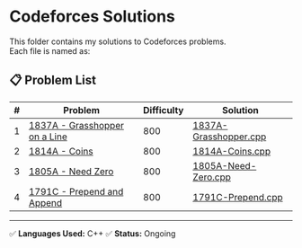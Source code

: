 # Codeforces Solutions

This folder contains my solutions to Codeforces problems.  
Each file is named as:


## 📋 Problem List

| # | Problem | Difficulty | Solution |
|---|---------|------------|----------|
| 1 | [1837A - Grasshopper on a Line](https://codeforces.com/contest/1837/problem/A) | 800 | [1837A-Grasshopper.cpp](1837A-Grasshopper.cpp) |
| 2 | [1814A -  Coins](https://codeforces.com/contest/1814/problem/A) | 800 | [1814A-Coins.cpp](1814A-Coins.cpp) |
| 3 |[1805A - Need Zero](https://codeforces.com/problemset/problem/1805/A) |800| [1805A-Need-Zero.cpp](1805A-Need-Zero.cpp)|
| 4 | [1791C - Prepend and Append](https://codeforces.com/problemset/problem/1791/C) | 800 | [1791C-Prepend.cpp](1791C-Prepend-and-Append.cpp) |
---

✅ **Languages Used:** C++ 
✅ **Status:** Ongoing


